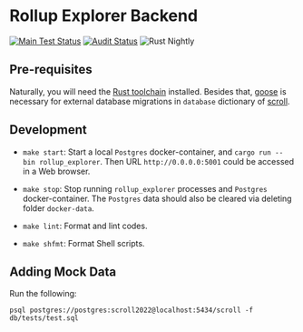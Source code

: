 # Rollup Explorer Backend

[![Main Test Status][test-image]][test-link]
[![Audit Status][audit-image]][audit-link]
![Rust Nightly][rustc-image]

## Pre-requisites

Naturally, you will need the [Rust toolchain] installed.
Besides that, [goose] is necessary for external database migrations in `database` dictionary of [scroll].

## Development

- `make start`: Start a local `Postgres` docker-container, and `cargo run --bin rollup_explorer`. Then URL `http://0.0.0.0:5001` could be accessed in a Web browser.

- `make stop`: Stop running `rollup_explorer` processes and `Postgres` docker-container. The `Postgres` data should also be cleared via deleting folder `docker-data`.

- `make lint`: Format and lint codes.

- `make shfmt`: Format Shell scripts.

[//]: # "badges"
[Rust toolchain]: https://rustup.rs
[audit-image]: https://github.com/scroll-tech/rollup-explorer-backend/actions/workflows/audit.yml/badge.svg
[audit-link]: https://github.com/scroll-tech/rollup-explorer-backend/actions/workflows/audit.yml
[goose]: https://github.com/pressly/goose
[rustc-image]: https://img.shields.io/badge/rustc-nightly-blue.svg
[scroll]: https://github.com/scroll-tech/scroll
[test-image]: https://github.com/scroll-tech/rollup-explorer-backend/actions/workflows/test.yml/badge.svg
[test-link]: https://github.com/scroll-tech/rollup-explorer-backend/actions/workflows/test.yml

## Adding Mock Data

Run the following:

`psql postgres://postgres:scroll2022@localhost:5434/scroll -f db/tests/test.sql`

